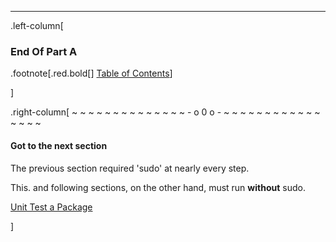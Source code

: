 ---
.left-column[
  ### End Of Part A
.footnote[.red.bold[] [Table of Contents](./)] 
<!-- H -->]
.right-column[
~ ~ ~ ~ ~ ~ ~ ~ ~ ~ ~ ~ ~ ~ - o 0 o - ~ ~ ~ ~ ~ ~ ~ ~ ~ ~ ~ ~ ~ ~ ~ ~

#### Got to the next section

The previous section required 'sudo' at nearly every step.

This. and following sections, on the other hand, must run **without** sudo.

[Unit Test a Package](./?part=B)


<!-- B -->]
